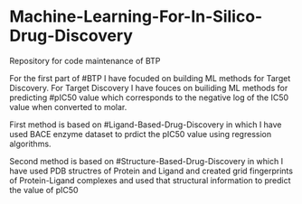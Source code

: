 # Machine-Learning-For-In-Silico-Drug-Discovery
Repository for code maintenance of BTP 

For the first part of #BTP I have focuded on building ML methods for Target Discovery.
For Target Discovery I have fouces on builiding ML methods for predicting #pIC50 value which corresponds to the negative log of the IC50 value when converted to molar.

First method is based on #Ligand-Based-Drug-Discovery in which I have used BACE enzyme dataset to prdict the pIC50 value using regression algorithms.

Second method is based on #Structure-Based-Drug-Discovery in which I have used PDB structres of Protein and Ligand and created grid fingerprints of Protein-Ligand complexes and used that structural information to predict the value of pIC50

